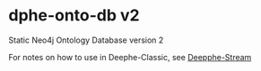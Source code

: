 # dphe-onto-db v2
Static Neo4j Ontology Database version 2


For notes on how to use in Deephe-Classic, see [Deepphe-Stream](https://github.com/DeepPhe/dphe-stream)
